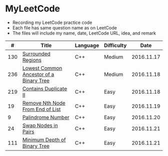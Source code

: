 # MyLeetCode
- Recording my LeetCode practice code
- Each file has same question name as on LeetCode
- The files will include my name, date, LeetCode URL, idea, and remark

| # | Title | Language | Difficulty | Date |
|---| ----- | -------- | ---------- | ---- |
|130|[Surrounded Regions](https://leetcode.com/problems/surrounded-regions/) | C++ |Medium| 2016.11.17|
|236|[Lowest Common Ancestor of a Binary Tree](https://leetcode.com/problems/lowest-common-ancestor-of-a-binary-tree/) | C++ |Medium|2016.11.18|
|219|[Contains Duplicate II](https://leetcode.com/problems/contains-duplicate-ii/)| C++ |Easy| 2016.11.18|
|19|[Remove Nth Node From End of List](https://leetcode.com/problems/remove-nth-node-from-end-of-list/)|C++|Easy|2016.11.19|
|9|[Palindrome Number](https://leetcode.com/problems/palindrome-number/)|C++|Easy|2016.11.20|
|24|[Swap Nodes in Pairs](https://leetcode.com/problems/swap-nodes-in-pairs/)|C++|Easy|2016.11.21|
|111|[Minimum Depth of Binary Tree](https://leetcode.com/problems/minimum-depth-of-binary-tree/)|C++|Easy|2016.11.21|
